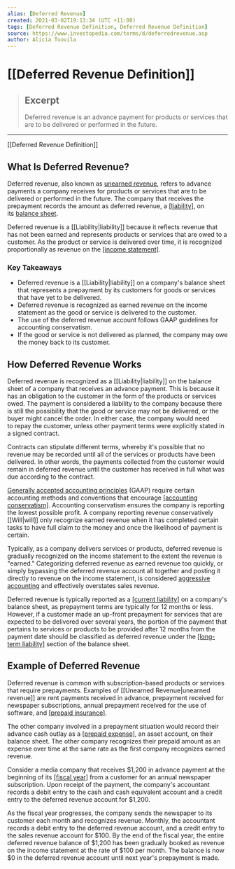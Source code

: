 ```yaml
---
alias: [Deferred Revenue]
created: 2021-03-02T19:13:34 (UTC +11:00)
tags: [Deferred Revenue Definition, Deferred Revenue Definition]
source: https://www.investopedia.com/terms/d/deferredrevenue.asp
author: Alicia Tuovila
---
```


# [[Deferred Revenue Definition]]

> ## Excerpt
> Deferred revenue is an advance payment for products or services that are to be delivered or performed in the future.

---

[[Deferred Revenue Definition]]
## What Is Deferred Revenue?

Deferred revenue, also known as [unearned revenue](https://www.investopedia.com/terms/u/unearnedrevenue.asp), refers to advance payments a company receives for products or services that are to be delivered or performed in the future. The company that receives the prepayment records the amount as deferred revenue, a [[liability]](https://www.investopedia.com/terms/l/[[Liability|liability]].asp), on its [balance sheet](https://www.investopedia.com/terms/b/balancesheet.asp).

Deferred revenue is a [[Liability|liability]] because it reflects revenue that has not been earned and represents products or services that are owed to a customer. As the product or service is delivered over time, it is recognized proportionally as revenue on the [[income statement]](https://www.investopedia.com/terms/i/incomestatement.asp).

### Key Takeaways

-   Deferred revenue is a [[Liability|liability]] on a company's balance sheet that represents a prepayment by its customers for goods or services that have yet to be delivered.
-   Deferred revenue is recognized as earned revenue on the income statement as the good or service is delivered to the customer.
-   The use of the deferred revenue account follows GAAP guidelines for accounting conservatism.
-   If the good or service is not delivered as planned, the company may owe the money back to its customer.

## How Deferred Revenue Works

Deferred revenue is recognized as a [[Liability|liability]] on the balance sheet of a company that receives an advance payment. This is because it has an obligation to the customer in the form of the products or services owed. The payment is considered a liability to the company because there is still the possibility that the good or service may not be delivered, or the buyer might cancel the order. In either case, the company would need to repay the customer, unless other payment terms were explicitly stated in a signed contract.

Contracts can stipulate different terms, whereby it's possible that no revenue may be recorded until all of the services or products have been delivered. In other words, the payments collected from the customer would remain in deferred revenue until the customer has received in full what was due according to the contract. 

[Generally accepted accounting principles](https://www.investopedia.com/terms/g/gaap.asp) (GAAP) require certain accounting methods and conventions that encourage [[accounting conservatism]](https://www.investopedia.com/terms/a/accounting-conservatism.asp). Accounting conservatism ensures the company is reporting the lowest possible profit. A company reporting revenue conservatively [[Will|will]] only recognize earned revenue when it has completed certain tasks to have full claim to the money and once the likelihood of payment is certain.

Typically, as a company delivers services or products, deferred revenue is gradually recognized on the income statement to the extent the revenue is "earned." Categorizing deferred revenue as earned revenue too quickly, or simply bypassing the deferred revenue account all together and posting it directly to revenue on the income statement, is considered [aggressive accounting](https://www.investopedia.com/terms/a/aggressiveaccounting.asp) and effectively overstates sales revenue.

Deferred revenue is typically reported as a [[current liability]](https://www.investopedia.com/terms/c/currentliabilities.asp) on a company's balance sheet, as prepayment terms are typically for 12 months or less. However, if a customer made an up-front prepayment for services that are expected to be delivered over several years, the portion of the payment that pertains to services or products to be provided after 12 months from the payment date should be classified as deferred revenue under the [[long-term liability]](https://www.investopedia.com/terms/l/longtermliabilities.asp) section of the balance sheet.

## Example of Deferred Revenue

Deferred revenue is common with subscription-based products or services that require prepayments. Examples of [[Unearned Revenue|unearned revenue]] are rent payments received in advance, prepayment received for newspaper subscriptions, annual prepayment received for the use of software, and [[prepaid insurance]](https://www.investopedia.com/terms/p/prepaid-insurance.asp). 

The other company involved in a prepayment situation would record their advance cash outlay as a [[prepaid expense]](https://www.investopedia.com/terms/p/prepaidexpense.asp), an asset account, on their balance sheet. The other company recognizes their prepaid amount as an expense over time at the same rate as the first company recognizes earned revenue.

Consider a media company that receives $1,200 in advance payment at the beginning of its [[fiscal year]](https://www.investopedia.com/terms/f/fiscalyear.asp) from a customer for an annual newspaper subscription. Upon receipt of the payment, the company's accountant records a debit entry to the cash and cash equivalent account and a credit entry to the deferred revenue account for $1,200.

As the fiscal year progresses, the company sends the newspaper to its customer each month and recognizes revenue. Monthly, the accountant records a debit entry to the deferred revenue account, and a credit entry to the sales revenue account for $100. By the end of the fiscal year, the entire deferred revenue balance of $1,200 has been gradually booked as revenue on the income statement at the rate of $100 per month. The balance is now $0 in the deferred revenue account until next year's prepayment is made.
